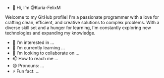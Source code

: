 - 👋 Hi, I’m @Kuria-FelixM 

Welcome to my GitHub profile! I'm a passionate programmer with a love for crafting clean, efficient, and creative solutions to complex problems. With a diverse skill set and a hunger for learning, I'm constantly exploring new technologies and expanding my knowledge.
- 👀 I’m interested in ...
- 🌱 I’m currently learning ...
- 💞️ I’m looking to collaborate on ...
- 📫 How to reach me ...
- 😄 Pronouns: ...
- ⚡ Fun fact: ...

<!---
Kuria-FelixM/Kuria-FelixM is a ✨ special ✨ repository because its `README.md` (this file) appears on your GitHub profile.
You can click the Preview link to take a look at your changes.
--->
